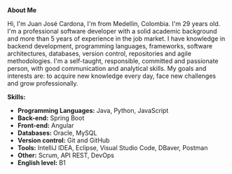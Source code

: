 **About Me**

Hi, I'm Juan José Cardona, I'm from Medellin, Colombia. I'm 29 years old.
I'm a professional software developer with a solid academic background and more than 5 years of experience in the job market. I have knowledge in backend development, programming languages, frameworks, software architectures, databases, version control, repositories and agile methodologies. I'm a self-taught, responsible, committed and passionate person, with good communication and analytical skills. My goals and interests are: to acquire new knowledge every day, face new challenges and grow professionally.

**Skills:**
- **Programming Languages:** Java, Python, JavaScript
- **Back-end:** Spring Boot
- **Front-end:** Angular
- **Databases:** Oracle, MySQL
- **Version control:** Git and GitHub
- **Tools:** IntelliJ IDEA, Eclipse, Visual Studio Code, DBaver, Postman
- **Other:** Scrum, API REST, DevOps
- **English level:** B1
